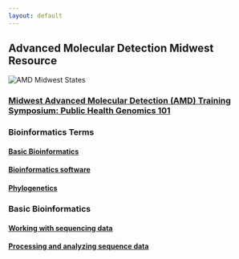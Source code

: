 ```yaml
---
layout: default
---
```


## Advanced Molecular Detection Midwest Resource
![AMD Midwest States](https://staph-b.github.io/midwest-region/images/amd-midwest-region.png "AMD Midwest States")

### [Midwest Advanced Molecular Detection (AMD) Training Symposium: Public Health Genomics 101](https://staph-b.github.io/midwest-region/AMD_symposium_5_23_19.html)

### Bioinformatics Terms

#### [Basic Bioinformatics](https://staph-b.github.io/midwest-region/bioinformatics_terms.html)
#### [Bioinformatics software](https://staph-b.github.io/midwest-region/common_progs.html)
#### [Phylogenetics](https://staph-b.github.io/midwest-region/phylo.html)

### Basic Bioinformatics
#### [Working with sequencing data](https://staph-b.github.io/midwest-region/data.html)
#### [Processing and analyzing sequence data](https://staph-b.github.io/midwest-region/analysis.html)
